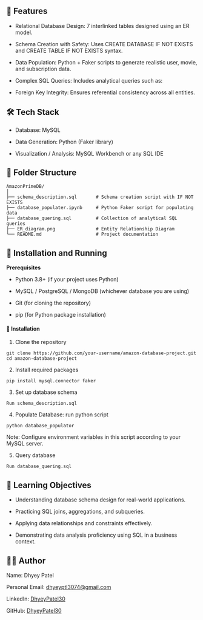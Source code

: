 
## 🧩 Features

- Relational Database Design: 7 interlinked tables designed using an ER model.

- Schema Creation with Safety: Uses CREATE DATABASE IF NOT EXISTS and CREATE TABLE IF NOT EXISTS syntax.

- Data Population: Python + Faker scripts to generate realistic user, movie, and subscription data.

- Complex SQL Queries: Includes analytical queries such as:

- Foreign Key Integrity: Ensures referential consistency across all entities.

## 🛠️ Tech Stack

- Database: MySQL

- Data Generation: Python (Faker library)

- Visualization / Analysis: MySQL Workbench or any SQL IDE


## 📁 Folder Structure

``` 
AmazonPrimeDB/
│
├── schema_description.sql       # Schema creation script with IF NOT EXISTS
├── database_populater.ipynb     # Python Faker script for populating data
├── database_quering.sql         # Collection of analytical SQL queries
├── ER_diagram.png               # Entity Relationship Diagram
└── README.md                    # Project documentation
```

## 🚀 Installation and Running

**Prerequisites**

- Python 3.8+ (if your project uses Python)

- MySQL / PostgreSQL / MongoDB (whichever database you are using)

- Git (for cloning the repository)

- pip (for Python package installation)



#### 💾 **Installation**

1. Clone the repository
```
git clone https://github.com/your-username/amazon-database-project.git
cd amazon-database-project
```

2. Install required packages
```
pip install mysql.connector faker
```

3. Set up  database schema
```
Run schema_description.sql
```

4. Populate Database: run python script
```
python database_populator
```
Note: Configure environment variables in this script according to your MySQL server.

5. Query database
``` 
Run database_quering.sql
```

## 🧠 Learning Objectives

- Understanding database schema design for real-world applications.

- Practicing SQL joins, aggregations, and subqueries.

- Applying data relationships and constraints effectively.

- Demonstrating data analysis proficiency using SQL in a business context.


## 👨‍💻 Author

Name: Dhyey Patel

Personal Email: dhyeyptl3074@gmail.com

LinkedIn: [DhyeyPatel30](https://www.linkedin.com/in/DhyeyPatel30/)

GitHub: [DhyeyPatel30](https://github.com/DhyeyPatel30)
